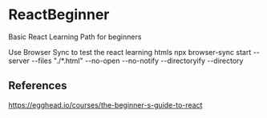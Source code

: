 # ReactBeginner
Basic React Learning Path for beginners

Use Browser Sync to test the react learning htmls
npx browser-sync start --server --files "./*.html" --no-open --no-notify --directoryify --directory


References
----------

https://egghead.io/courses/the-beginner-s-guide-to-react
